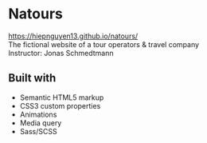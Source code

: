# Natours

https://hiepnguyen13.github.io/natours/  
The fictional website of a tour operators & travel company  
Instructor: Jonas Schmedtmann

## Built with

- Semantic HTML5 markup
- CSS3 custom properties
- Animations
- Media query
- Sass/SCSS
